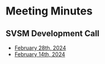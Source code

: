 # Meeting Minutes

## SVSM Development Call

* [February 28th, 2024](devel-call-2024-02-28.md)
* [February 14th, 2024](devel-call-2024-02-14.md)

